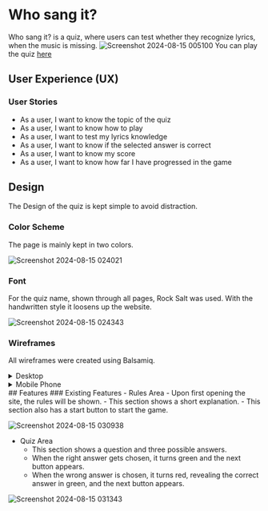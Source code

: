 # Who sang it?
Who sang it? is a quiz, where users can test whether they recognize lyrics, when the music is missing.
![Screenshot 2024-08-15 005100](https://github.com/user-attachments/assets/a73471c2-9d12-4b93-b0e2-585d14eb5d01)
You can play the quiz [here](https://nicole215.github.io/whosangit/)
## User Experience (UX)
### User Stories
- As a user, I want to know the topic of the quiz
- As a user, I want to know how to play
- As a user, I want to test my lyrics knowledge
- As a user, I want to know if the selected answer is correct
- As a user, I want to know my score
- As a user, I want to know how far I have progressed in the game
## Design
The Design of the quiz is kept simple to avoid distraction.
### Color Scheme
The page is mainly kept in two colors.

![Screenshot 2024-08-15 024021](https://github.com/user-attachments/assets/edfd5b2d-26dd-4a96-82ec-4d13f372b267)

### Font
For the quiz name, shown through all pages, Rock Salt was used. With the handwritten style it loosens up the website.

![Screenshot 2024-08-15 024343](https://github.com/user-attachments/assets/f316ea49-d052-4004-9898-03edc2ae57f9)
### Wireframes
All wireframes were created using Balsamiq.
<details>
<summary>Desktop</summary>
  
![New Wireframe 1](https://github.com/user-attachments/assets/6b6dc9ca-5ec5-4ed9-b860-55087499eb1d)
  
![New Wireframe 2](https://github.com/user-attachments/assets/63bec6d7-96fa-4437-b693-6b7e853b2d9b) 
</details>
<details>
<summary>Mobile Phone</summary>

![New Wireframe 3](https://github.com/user-attachments/assets/c26f4ba4-67ac-47a9-b341-adf285a2702b)
</details>
## Features
### Existing Features
- Rules Area
  - Upon first opening the site, the rules will be shown.
  - This section shows a short explanation.
  - This section also has a start button to start the game.
  
![Screenshot 2024-08-15 030938](https://github.com/user-attachments/assets/6830d771-28a6-43b0-b128-1c9b915c2dae)

- Quiz Area
  - This section shows a question and three possible answers.
  - When the right answer gets chosen, it turns green and the next button appears.
  - When the wrong answer is chosen, it turns red, revealing the correct answer in green, and the next button appears.
    
![Screenshot 2024-08-15 031343](https://github.com/user-attachments/assets/2a22e12d-9337-4090-bdaa-fdec65c55009)

